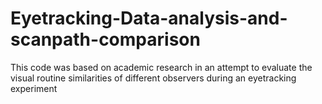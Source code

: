 # Eyetracking-Data-analysis-and-scanpath-comparison
This code was based on academic research in an attempt to evaluate the visual routine similarities of different observers during an eyetracking experiment 
